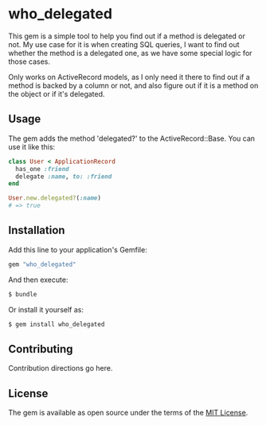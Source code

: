 # who_delegated
This gem is a simple tool to help you find out if a method is delegated or not. My use case for it is when creating SQL queries, I want to find out whether the method is a delegated one, as we have some special logic for those cases.

Only works on ActiveRecord models, as I only need it there to find out if a method is backed by a column or not, and also figure out if it is a method on the object or if it's delegated.

## Usage
The gem adds the method 'delegated?' to the ActiveRecord::Base. You can use it like this:

```ruby
class User < ApplicationRecord
  has_one :friend
  delegate :name, to: :friend
end

User.new.delegated?(:name)
# => true
```

## Installation
Add this line to your application's Gemfile:

```ruby
gem "who_delegated"
```

And then execute:
```bash
$ bundle
```

Or install it yourself as:
```bash
$ gem install who_delegated
```

## Contributing
Contribution directions go here.

## License
The gem is available as open source under the terms of the [MIT License](https://opensource.org/licenses/MIT).
